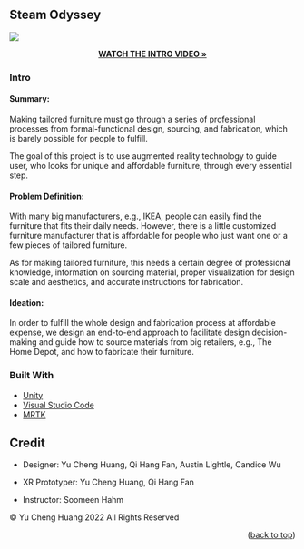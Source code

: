 <!-- ABOUT THE PROJECT -->
<a name="readme-top"></a>
## Steam Odyssey

[![](https://edef4.pcloud.com/cfZvL1QPRZ4l5YqhZrNVRZXZ2Fm8c7Z3VZZYRJZZthabZeXZXVZC7ZfVZLVZOkZMkZyXZkXZVkZAXZSXZzXZgkZAPjl55bJNvuT2GY1cQOzFXNgOhek/Thumbnail.png)](https://vimeo.com/yuchenghuang/steam-odessey)
<p align="center"><a href="https://vimeo.com/yuchenghuang/steam-odessey"><strong>WATCH THE INTRO VIDEO »</strong></a></p>

### Intro
#### Summary:
Making tailored furniture must go through a series of professional processes from formal-functional design, sourcing, and fabrication, which is barely possible for people to fulfill.

The goal of this project is to use augmented reality technology to guide user, who looks for unique and affordable furniture, through every essential step.

#### Problem Definition:
With many big manufacturers, e.g., IKEA, people can easily find the furniture that fits their daily needs. However, there is a little customized furniture manufacturer that is affordable for people who just want one or a few pieces of tailored furniture.

As for making tailored furniture, this needs a certain degree of professional knowledge, information on sourcing material, proper visualization for design scale and aesthetics, and accurate instructions for fabrication.

#### Ideation:
In order to fulfill the whole design and fabrication process at affordable expense, we design an end-to-end approach to facilitate design decision-making and guide how to source materials from big retailers, e.g., The Home Depot, and how to fabricate their furniture.

<!--
### Design Mockups
![](https://raw.githubusercontent.com/yucheuan/MR-Desktop-system-pad/main/Assets/ReadMePicture-1.jpg)
![](https://raw.githubusercontent.com/yucheuan/MR-Desktop-system-pad/main/Assets/ReadMePicture-2.jpg)
-->

### Built With
* [Unity](https://unity.com/)
* [Visual Studio Code](https://code.visualstudio.com/)
* [MRTK](https://learn.microsoft.com/en-us/windows/mixed-reality/mrtk-unity/mrtk2/?view=mrtkunity-2022-05)

<!-- GETTING STARTED -->
## Credit

* Designer: Yu Cheng Huang, Qi Hang Fan, Austin Lightle, Candice Wu

* XR Prototyper: Yu Cheng Huang, Qi Hang Fan

* Instructor: Soomeen Hahm

© Yu Cheng Huang 2022 All Rights Reserved

<p align="right">(<a href="#readme-top">back to top</a>)</p>
